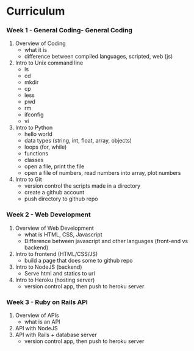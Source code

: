 # Curriculum

### Week 1 - General Coding- General Coding
1. Overview of Coding
   - what it is
   - difference between compiled languages, scripted, web (js)
2. Intro to Unix command line
   - ls
   - cd
   - mkdir
   - cp
   - less
   - pwd
   - rm
   - ifconfig 
   - vi
3. Intro to Python
   - hello world
   - data types (string, int, float, array, objects)
   - loops (for, while)
   - functions
   - classes
   - open a file, print the file
   - open a file of numbers, read numbers into array, plot numbers
4. Intro to Git
   - version control the scripts made in a directory
   - create a github account
   - push directory to github repo

### Week 2 - Web Development
1. Overview of Web Development
   - what is HTML, CSS, Javascript
   - Difference between javascript and other languages (front-end vs backend)
2. Intro to frontend (HTML/CSS/JS)
   - build a page that does some to github repo
3. Intro to NodeJS (backend)
   - Serve html and statics to url
4. Intro to Heroku (hosting server)
   - version control app, then push to heroku server

### Week 3 - Ruby on Rails API
1. Overview of APIs
   - what is an API
2. API with NodeJS
3. API with Rails + database server
   - version control app, then push to heroku server
